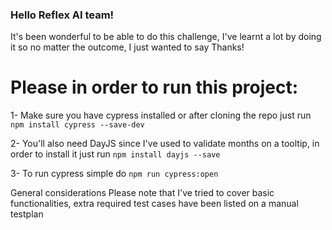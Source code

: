 ### Hello Reflex AI team!
It's been wonderful to be able to do this challenge, I've learnt a lot by doing it so no matter the outcome, I just wanted to say Thanks!  

# Please in order to run this project:
1- Make sure you have cypress installed or after cloning the repo just run 
`npm install cypress --save-dev`

2- You'll also need DayJS since I've used to validate months on a tooltip, in order to install it just run
`npm install dayjs --save`

3- To run cypress simple do
`npm run cypress:open`

General considerations
Please note that I've tried to cover basic functionalities, extra required test cases have been listed on a manual testplan

